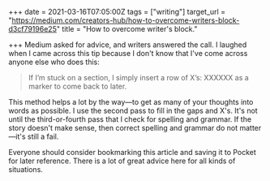 +++
date = 2021-03-16T07:05:00Z
tags = ["writing"]
target_url = "https://medium.com/creators-hub/how-to-overcome-writers-block-d3cf79196e25"
title = "How to overcome writer's block."

+++
Medium asked for advice, and writers answered the call. I laughed when I came across this tip because I don't know that I've come across anyone else who does this:

> If I’m stuck on a section, I simply insert a row of X’s: XXXXXX as a marker to come back to later.

This method helps a lot by the way—to get as many of your thoughts into words as possible. I use the second pass to fill in the gaps and X's. It's not until the third-or-fourth pass that I check for spelling and grammar. If the story doesn't make sense, then correct spelling and grammar do not matter—it's still a fail.

Everyone should consider bookmarking this article and saving it to Pocket for later reference. There is a lot of great advice here for all kinds of situations.